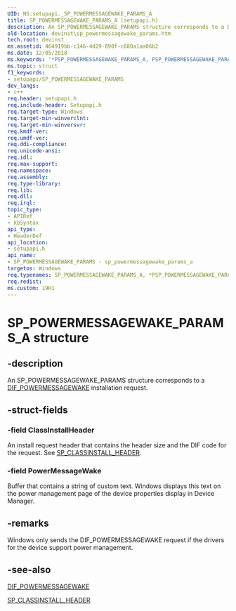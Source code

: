 ```yaml
---
UID: NS:setupapi._SP_POWERMESSAGEWAKE_PARAMS_A
title: SP_POWERMESSAGEWAKE_PARAMS_A (setupapi.h)
description: An SP_POWERMESSAGEWAKE_PARAMS structure corresponds to a DIF_POWERMESSAGEWAKE installation request.
old-location: devinst\sp_powermessagewake_params.htm
tech.root: devinst
ms.assetid: 464919bb-c146-4d29-890f-c680a1aa06b2
ms.date: 12/05/2018
ms.keywords: '*PSP_POWERMESSAGEWAKE_PARAMS_A, PSP_POWERMESSAGEWAKE_PARAMS, PSP_POWERMESSAGEWAKE_PARAMS structure pointer [Device and Driver Installation], SP_POWERMESSAGEWAKE_PARAMS, SP_POWERMESSAGEWAKE_PARAMS structure [Device and Driver Installation], SP_POWERMESSAGEWAKE_PARAMS_A, devinst.sp_powermessagewake_params, di-struct_ac0928d6-b3df-4bf2-8304-a6b03eaa63a8.xml, setupapi/PSP_POWERMESSAGEWAKE_PARAMS, setupapi/SP_POWERMESSAGEWAKE_PARAMS'
ms.topic: struct
f1_keywords:
- setupapi/SP_POWERMESSAGEWAKE_PARAMS
dev_langs:
- c++
req.header: setupapi.h
req.include-header: Setupapi.h
req.target-type: Windows
req.target-min-winverclnt: 
req.target-min-winversvr: 
req.kmdf-ver: 
req.umdf-ver: 
req.ddi-compliance: 
req.unicode-ansi: 
req.idl: 
req.max-support: 
req.namespace: 
req.assembly: 
req.type-library: 
req.lib: 
req.dll: 
req.irql: 
topic_type:
- APIRef
- kbSyntax
api_type:
- HeaderDef
api_location:
- setupapi.h
api_name:
- SP_POWERMESSAGEWAKE_PARAMS - sp_powermessagewake_params_a
targetos: Windows
req.typenames: SP_POWERMESSAGEWAKE_PARAMS_A, *PSP_POWERMESSAGEWAKE_PARAMS_A
req.redist: 
ms.custom: 19H1
---
```


# SP_POWERMESSAGEWAKE_PARAMS_A structure


## -description


An SP_POWERMESSAGEWAKE_PARAMS structure corresponds to a <a href="https://docs.microsoft.com/windows-hardware/drivers/install/dif-powermessagewake">DIF_POWERMESSAGEWAKE</a> installation request.


## -struct-fields




### -field ClassInstallHeader

An install request header that contains the header size and the DIF code for the request. See <a href="https://docs.microsoft.com/windows/desktop/api/setupapi/ns-setupapi-sp_classinstall_header">SP_CLASSINSTALL_HEADER</a>.


### -field PowerMessageWake

Buffer that contains a string of custom text. Windows displays this text on the power management page of the device properties display in Device Manager.


## -remarks



Windows only sends the DIF_POWERMESSAGEWAKE request if the drivers for the device support power management.




## -see-also




<a href="https://docs.microsoft.com/windows-hardware/drivers/install/dif-powermessagewake">DIF_POWERMESSAGEWAKE</a>



<a href="https://docs.microsoft.com/windows/desktop/api/setupapi/ns-setupapi-sp_classinstall_header">SP_CLASSINSTALL_HEADER</a>
 

 

